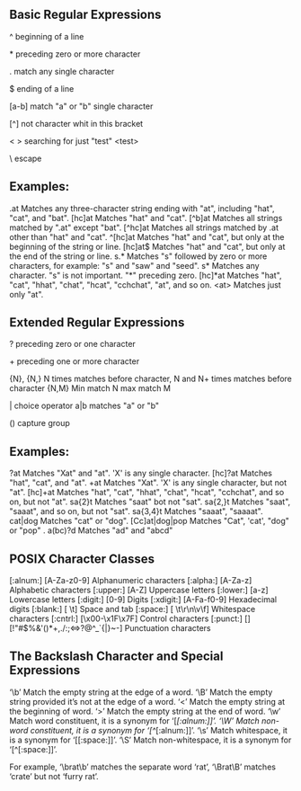 ## Basic Regular Expressions

^ 			        beginning of a line

\* 			        preceding zero or more character

. 			        match any single character

$ 			        ending of a line

[a-b] 			    match "a" or "b" single character

[^] 			    not character whit in this bracket

\< \>			    searching for just "test" \<test\>

\			        escape

## Examples:

.at		            Matches any three-character string ending with "at", including "hat", "cat", and "bat".
[hc]at 		        Matches "hat" and "cat".
[^b]at 		        Matches all strings matched by ".at" except "bat".
[^hc]at 	        Matches all strings matched by .at other than "hat" and "cat".
^[hc]at 	        Matches "hat" and "cat", but only at the beginning of the string or line.
[hc]at$ 	        Matches "hat" and "cat", but only at the end of the string or line.
s.* 		        Matches "s" followed by zero or more characters, for example: "s" and "saw" and "seed".
s*		            Matches any character. "s" is not important. "*" preceding zero.
[hc]*at 	        Matches "hat", "cat", "hhat", "chat", "hcat", "cchchat", "at", and so on.
\<at\>		        Matches just only "at".

## Extended Regular Expressions

?			        preceding zero or one character

\+			        preceding one or more character

{N}, {N,}           N times matches before character, N and N+ times matches before character
{N,M}               Min match N max match M

|			        choice operator a|b matches "a" or "b"

()			        capture group

## Examples:

?at		            Matches "Xat" and "at". 'X' is any single character.
[hc]?at 	        Matches "hat", "cat", and "at".
+at 		        Matches "Xat". 'X' is any single character, but not "at".
[hc]+at 	        Matches "hat", "cat", "hhat", "chat", "hcat", "cchchat", and so on, but not "at".
sa{2}t		        Matches "saat" bot not "sat".
sa{2,}t		        Matches "saat", "saaat", and so on, but not "sat".
sa{3,4}t	        Matches "saaat", "saaaat".
cat|dog 	        Matches "cat" or "dog".
[Cc]at|dog|pop 	    Matches "Cat", 'cat', "dog" or "pop" .
a(bc)?d		        Matches "ad" and "abcd" 

## POSIX Character Classes

[:alnum:]	        [A-Za-z0-9]	                        Alphanumeric characters
[:alpha:]	        [A-Za-z]	                        Alphabetic characters
[:upper:]	        [A-Z]		                        Uppercase letters
[:lower:]	        [a-z]		                        Lowercase letters
[:digit:]	        [0-9]		                        Digits
[:xdigit:]	        [A-Fa-f0-9]	                        Hexadecimal digits
[:blank:]	        [ \t]		                        Space and tab
[:space:]	        [ \t\r\n\v\f]	                    Whitespace characters
[:cntrl:]	        [\x00-\x1F\x7F]	                    Control characters
[:punct:]	        [][!"#$%&'()*+,./:;<=>?@\^_`{|}~-]	Punctuation characters

## The Backslash Character and Special Expressions

‘\b’                Match the empty string at the edge of a word.
‘\B’                Match the empty string provided it’s not at the edge of a word.
‘\<’                Match the empty string at the beginning of word.
‘\>’                Match the empty string at the end of word.
‘\w’                Match word constituent, it is a synonym for ‘[_[:alnum:]]’.
‘\W’                Match non-word constituent, it is a synonym for ‘[^_[:alnum:]]’.
‘\s’                Match whitespace, it is a synonym for ‘[[:space:]]’.
‘\S’                Match non-whitespace, it is a synonym for ‘[^[:space:]]’.

For example, ‘\brat\b’ matches the separate word ‘rat’, ‘\Brat\B’ matches ‘crate’ but not ‘furry rat’.
